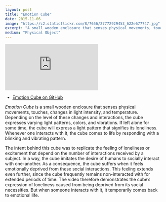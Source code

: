 ```yaml
---
layout: post
title: "Emotion Cube"
date: 2015-11-06
image: "https://c2.staticflickr.com/8/7656/27772929453_622e677747.jpg"
excerpt: "A small wooden enclosure that senses physical movements, touches, changes in light intensity, and temperature. An Arduino inside controls the output of its emotion."
medium: "Physical Object"
---
```


<iframe src="https://player.vimeo.com/video/144803164?color=9CBEF2"  frameborder="0" webkitallowfullscreen mozallowfullscreen allowfullscreen></iframe>

- [Emotion Cube on GitHub](https://gist.github.com/mbrav/875aec5f8ded109240a5f900c5b3f0cb)

*Emotion Cube* is a small wooden enclosure that senses physical movements, touches, changes in light intensity, and temperature. Depending on the level of these changes and interactions, the cube expresses varying light patterns, colors, and vibrations. If left alone for some time, the cube will express a light pattern that signifies its loneliness. Whenever one interacts with it, the cube comes to life by responding with a blinking and vibrating pattern.

The intent behind this cube was to replicate the feeling of loneliness or excitement that depend on the number of interactions received by a subject. In a way, the cube imitates the desire of humans to socially interact with one-another. As a consequence, the cube suffers when it feels emotionally deprived from these social interactions. This feeling extends even further, since the cube frequently remains non-interacted with for extended periods of time. The video therefore demonstrates the cube’s expression of loneliness caused from being deprived from its social necessities. But when someone interacts with it, it temporarily comes back to emotional life.
